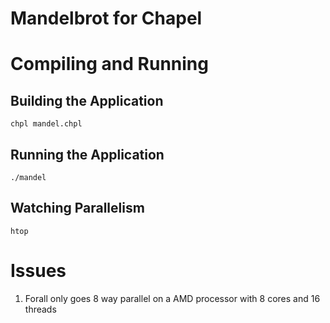# Mandelbrot for Chapel

# Compiling and Running 
## Building the Application
```
chpl mandel.chpl
```
## Running the Application
```
./mandel
```
## Watching Parallelism
```
htop
```

# Issues
1) Forall only goes 8 way parallel on a AMD processor with 8 cores and 16 threads
